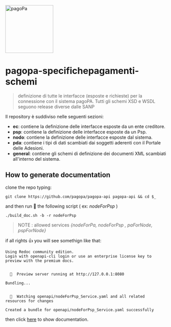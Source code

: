 <img width="150px"  src="https://www.pagopa.gov.it/assets/images/pagopa-logo.png" title="pagoPa" alt="pagoPa"></a>
# pagopa-specifichepagamenti-schemi


> definizione di tutte le interfacce (esposte e richieste) per la connessione con il sistema pagoPA.
> Tutti gli schemi XSD e WSDL seguono release diverse dalle SANP

Il repository è suddiviso nelle seguenti sezioni:

* **ec**: contiene la definizione delle interfacce esposte da un ente creditore.
* **psp**: contiene la definizione delle interfacce esposte da un Psp.
* **nodo**: contiene la definizione delle interfacce esposte dal sistema.
* **pda**: contiene i tipi di dati scambiati dai soggetti aderenti con il Portale delle Adesioni.
* **general**: contiene gli schemi di definizione dei documenti XML scambiati all'interno del sistema.


## How to generate documentation 

clone the repo typing:
```
git clone https://github.com/pagopa/pagopa-api pagopa-api && cd $_
```

and then run 🚀 the following script ( ex: _nodeForPsp_ )
```
./build_doc.sh -b -r nodeForPsp
```
> NOTE : allowed services _{nodeForPa, nodeForPsp , paForNode, pspForNode}_

if all rights 👍 you will see somethign like that:
```
Using Redoc community edition.
Login with openapi-cli login or use an enterprise license key to preview with the premium docs.


  🔎  Preview server running at http://127.0.0.1:8080

Bundling...


  👀  Watching openapi/nodeForPsp_Service.yaml and all related resources for changes

Created a bundle for openapi/nodeForPsp_Service.yaml successfully
```

then click [here](http://127.0.0.1:8080) to show documentation.

